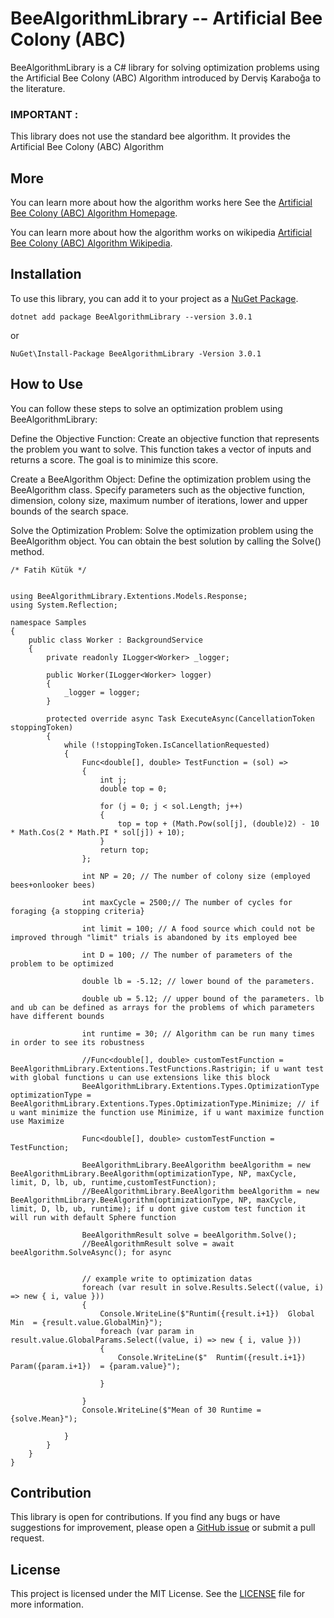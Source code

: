 

<h1>BeeAlgorithmLibrary -- Artificial Bee Colony (ABC)</h1>

<p>BeeAlgorithmLibrary is a C# library for solving optimization problems using the  Artificial Bee Colony (ABC) Algorithm introduced by Derviş Karaboğa to the literature.

<h3>IMPORTANT :</h3> This library does not use the standard bee algorithm.
It provides the Artificial Bee Colony (ABC) Algorithm </p>

<h2>More</h2>
<p>You can learn more about how the algorithm works here See the <a href="https://abc.erciyes.edu.tr/">Artificial Bee Colony (ABC) Algorithm Homepage</a>.</p>
<p>You can learn more about how the algorithm works on wikipedia <a href="https://en.wikipedia.org/wiki/Artificial_bee_colony_algorithm">Artificial Bee Colony (ABC) Algorithm Wikipedia</a>.</p>
<h2>Installation</h2>

<p>To use this library, you can add it to your project as a <a href="https://www.nuget.org/packages/BeeAlgorithmLibrary">NuGet Package</a>.</p>

<pre>
<code>dotnet add package BeeAlgorithmLibrary --version 3.0.1</code></pre>
or
<pre>
<code>NuGet\Install-Package BeeAlgorithmLibrary -Version 3.0.1</code>
</pre>

<h2>How to Use</h2>
You can follow these steps to solve an optimization problem using BeeAlgorithmLibrary:

Define the Objective Function: Create an objective function that represents the problem you want to solve. This function takes a vector of inputs and returns a score. The goal is to minimize this score.

Create a BeeAlgorithm Object: Define the optimization problem using the BeeAlgorithm class. Specify parameters such as the objective function, dimension, colony size, maximum number of iterations, lower and upper bounds of the search space.

Solve the Optimization Problem: Solve the optimization problem using the BeeAlgorithm object. You can obtain the best solution by calling the Solve() method.


```csarp
/* Fatih Kütük */


using BeeAlgorithmLibrary.Extentions.Models.Response;
using System.Reflection;

namespace Samples
{
    public class Worker : BackgroundService
    {
        private readonly ILogger<Worker> _logger;

        public Worker(ILogger<Worker> logger)
        {
            _logger = logger;
        }

        protected override async Task ExecuteAsync(CancellationToken stoppingToken)
        {
            while (!stoppingToken.IsCancellationRequested)
            {
                Func<double[], double> TestFunction = (sol) =>
                {
                    int j;
                    double top = 0;

                    for (j = 0; j < sol.Length; j++)
                    {
                        top = top + (Math.Pow(sol[j], (double)2) - 10 * Math.Cos(2 * Math.PI * sol[j]) + 10);
                    }
                    return top;
                };

                int NP = 20; // The number of colony size (employed bees+onlooker bees)

                int maxCycle = 2500;// The number of cycles for foraging {a stopping criteria}

                int limit = 100; // A food source which could not be improved through "limit" trials is abandoned by its employed bee

                int D = 100; // The number of parameters of the problem to be optimized

                double lb = -5.12; // lower bound of the parameters.

                double ub = 5.12; // upper bound of the parameters. lb and ub can be defined as arrays for the problems of which parameters have different bounds

                int runtime = 30; // Algorithm can be run many times in order to see its robustness

                //Func<double[], double> customTestFunction = BeeAlgorithmLibrary.Extentions.TestFunctions.Rastrigin; if u want test with global functions u can use extensions like this block
                BeeAlgorithmLibrary.Extentions.Types.OptimizationType optimizationType = BeeAlgorithmLibrary.Extentions.Types.OptimizationType.Minimize; // if u want minimize the function use Minimize, if u want maximize function use Maximize
               
                Func<double[], double> customTestFunction = TestFunction;
                
                BeeAlgorithmLibrary.BeeAlgorithm beeAlgorithm = new BeeAlgorithmLibrary.BeeAlgorithm(optimizationType, NP, maxCycle, limit, D, lb, ub, runtime,customTestFunction);
                //BeeAlgorithmLibrary.BeeAlgorithm beeAlgorithm = new BeeAlgorithmLibrary.BeeAlgorithm(optimizationType, NP, maxCycle, limit, D, lb, ub, runtime); if u dont give custom test function it will run with default Sphere function
                
                BeeAlgorithmResult solve = beeAlgorithm.Solve();
                //BeeAlgorithmResult solve = await beeAlgorithm.SolveAsync(); for async 


                // example write to optimization datas 
                foreach (var result in solve.Results.Select((value, i) => new { i, value }))
                {
                    Console.WriteLine($"Runtim({result.i+1})  Global Min  = {result.value.GlobalMin}");
                    foreach (var param in result.value.GlobalParams.Select((value, i) => new { i, value }))
                    {
                        Console.WriteLine($"  Runtim({result.i+1}) Param({param.i+1})  = {param.value}");

                    }

                }
                Console.WriteLine($"Mean of 30 Runtime = {solve.Mean}");

            }
        }
    }
}

```


<h2>Contribution</h2>

<p>This library is open for contributions. If you find any bugs or have suggestions for improvement, please open a <a href="https://github.com/example/example/issues">GitHub issue</a> or submit a pull request.</p>

<h2>License</h2>

<p>This project is licensed under the MIT License. See the <a href="LICENSE">LICENSE</a> file for more information.</p>


